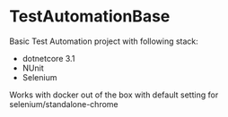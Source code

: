 # TestAutomationBase
Basic Test Automation project with following stack:
- dotnetcore 3.1
- NUnit
- Selenium

Works with docker out of the box with default setting for selenium/standalone-chrome
